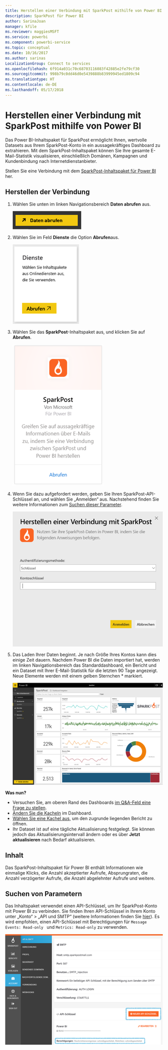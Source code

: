 ```yaml
---
title: Herstellen einer Verbindung mit SparkPost mithilfe von Power BI
description: SparkPost für Power BI
author: SarinaJoan
manager: kfile
ms.reviewer: maggiesMSFT
ms.service: powerbi
ms.component: powerbi-service
ms.topic: conceptual
ms.date: 10/16/2017
ms.author: sarinas
LocalizationGroup: Connect to services
ms.openlocfilehash: 6f914a031c70c68703116083f42885e2fe79cf30
ms.sourcegitcommit: 998b79c0dd46d0e5439888b83999945ed1809c94
ms.translationtype: HT
ms.contentlocale: de-DE
ms.lasthandoff: 05/17/2018
---
```

# <a name="connect-to-sparkpost-with-power-bi"></a>Herstellen einer Verbindung mit SparkPost mithilfe von Power BI
Das Power BI-Inhaltspaket für SparkPost ermöglicht Ihnen, wertvolle Datasets aus Ihrem SparkPost-Konto in ein aussagekräftiges Dashboard zu extrahieren. Mit dem SparkPost-Inhaltspaket können Sie Ihre gesamte E-Mail-Statistik visualisieren, einschließlich Domänen, Kampagnen und Kundenbindung nach Internetdienstanbieter.

Stellen Sie eine Verbindung mit dem [SparkPost-Inhaltspaket für Power BI](https://app.powerbi.com/getdata/services/spark-post) her.

## <a name="how-to-connect"></a>Herstellen der Verbindung
1. Wählen Sie unten im linken Navigationsbereich **Daten abrufen** aus.
   
   ![](media/service-connect-to-sparkpost/getdata.png)
2. Wählen Sie im Feld **Dienste** die Option **Abrufen**aus.
   
   ![](media/service-connect-to-sparkpost/services.png)
3. Wählen Sie das **SparkPost**-Inhaltspaket aus, und klicken Sie auf **Abrufen**. 
   
   ![](media/service-connect-to-sparkpost/sparkpost.png)
4. Wenn Sie dazu aufgefordert werden, geben Sie Ihren SparkPost-API-Schlüssel an, und wählen Sie „Anmelden“ aus. Nachstehend finden Sie weitere Informationen zum [Suchen dieser Parameter](#FindingParams).
   
   ![](media/service-connect-to-sparkpost/creds.png)
5. Das Laden Ihrer Daten beginnt. Je nach Größe Ihres Kontos kann dies einige Zeit dauern. Nachdem Power BI die Daten importiert hat, werden im linken Navigationsbereich das Standarddashboard, ein Bericht und ein Dataset mit Ihrer E-Mail-Statistik für die letzten 90 Tage angezeigt. Neue Elemente werden mit einem gelben Sternchen \* markiert.
   
   ![](media/service-connect-to-sparkpost/dashboard.png)

**Was nun?**

* Versuchen Sie, am oberen Rand des Dashboards [im Q&A-Feld eine Frage zu stellen](power-bi-q-and-a.md).
* [Ändern Sie die Kacheln](service-dashboard-edit-tile.md) im Dashboard.
* [Wählen Sie eine Kachel aus](service-dashboard-tiles.md), um den zugrunde liegenden Bericht zu öffnen.
* Ihr Dataset ist auf eine tägliche Aktualisierung festgelegt. Sie können jedoch das Aktualisierungsintervall ändern oder es über **Jetzt aktualisieren** nach Bedarf aktualisieren.

## <a name="whats-included"></a>Inhalt
Das SparkPost-Inhaltspaket für Power BI enthält Informationen wie einmalige Klicks, die Anzahl akzeptierter Aufrufe, Absprungraten, die Anzahl verzögerter Aufrufe, die Anzahl abgelehnter Aufrufe und weitere.

<a name="FindingParams"></a>

## <a name="finding-parameters"></a>Suchen von Parametern
Das Inhaltspaket verwendet einen API-Schlüssel, um Ihr SparkPost-Konto mit Power BI zu verbinden. Sie finden Ihren API-Schlüssel in Ihrem Konto unter „Konto“ \> „API und SMTP“ (weitere Informationen finden Sie [hier](https://support.sparkpost.com/customer/portal/articles/1933377-create-api-keys)). Es wird empfohlen, einen API-Schlüssel mit Berechtigungen für `Message Events: Read-only ` und `Metrics: Read-only` zu verwenden.

![](media/service-connect-to-sparkpost/sparkpost1.png)

